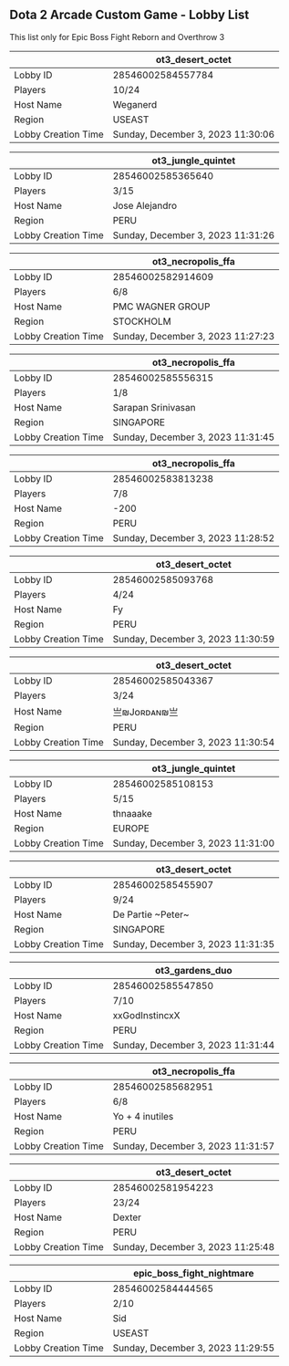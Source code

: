 ## Dota 2 Arcade Custom Game - Lobby List

This list only for Epic Boss Fight Reborn and Overthrow 3

|  | ot3_desert_octet |
| ------ | ------ |
| Lobby ID | 28546002584557784 |
| Players | 10/24 |
| Host Name | Weganerd |
| Region | USEAST |
| Lobby Creation Time | Sunday, December 3, 2023 11:30:06 |


|  | ot3_jungle_quintet |
| ------ | ------ |
| Lobby ID | 28546002585365640 |
| Players | 3/15 |
| Host Name | Jose Alejandro |
| Region | PERU |
| Lobby Creation Time | Sunday, December 3, 2023 11:31:26 |


|  | ot3_necropolis_ffa |
| ------ | ------ |
| Lobby ID | 28546002582914609 |
| Players | 6/8 |
| Host Name | PMC WAGNER GROUP |
| Region | STOCKHOLM |
| Lobby Creation Time | Sunday, December 3, 2023 11:27:23 |


|  | ot3_necropolis_ffa |
| ------ | ------ |
| Lobby ID | 28546002585556315 |
| Players | 1/8 |
| Host Name | Sarapan Srinivasan |
| Region | SINGAPORE |
| Lobby Creation Time | Sunday, December 3, 2023 11:31:45 |


|  | ot3_necropolis_ffa |
| ------ | ------ |
| Lobby ID | 28546002583813238 |
| Players | 7/8 |
| Host Name | -200 |
| Region | PERU |
| Lobby Creation Time | Sunday, December 3, 2023 11:28:52 |


|  | ot3_desert_octet |
| ------ | ------ |
| Lobby ID | 28546002585093768 |
| Players | 4/24 |
| Host Name | Fy |
| Region | PERU |
| Lobby Creation Time | Sunday, December 3, 2023 11:30:59 |


|  | ot3_desert_octet |
| ------ | ------ |
| Lobby ID | 28546002585043367 |
| Players | 3/24 |
| Host Name | 亗₪Jᴏʀᴅᴀɴ₪亗 |
| Region | PERU |
| Lobby Creation Time | Sunday, December 3, 2023 11:30:54 |


|  | ot3_jungle_quintet |
| ------ | ------ |
| Lobby ID | 28546002585108153 |
| Players | 5/15 |
| Host Name | thnaaake |
| Region | EUROPE |
| Lobby Creation Time | Sunday, December 3, 2023 11:31:00 |


|  | ot3_desert_octet |
| ------ | ------ |
| Lobby ID | 28546002585455907 |
| Players | 9/24 |
| Host Name | De Partie ~Peter~ |
| Region | SINGAPORE |
| Lobby Creation Time | Sunday, December 3, 2023 11:31:35 |


|  | ot3_gardens_duo |
| ------ | ------ |
| Lobby ID | 28546002585547850 |
| Players | 7/10 |
| Host Name | xxGodInstincxX |
| Region | PERU |
| Lobby Creation Time | Sunday, December 3, 2023 11:31:44 |


|  | ot3_necropolis_ffa |
| ------ | ------ |
| Lobby ID | 28546002585682951 |
| Players | 6/8 |
| Host Name | Yo  + 4 inutiles |
| Region | PERU |
| Lobby Creation Time | Sunday, December 3, 2023 11:31:57 |


|  | ot3_desert_octet |
| ------ | ------ |
| Lobby ID | 28546002581954223 |
| Players | 23/24 |
| Host Name | Dexter |
| Region | PERU |
| Lobby Creation Time | Sunday, December 3, 2023 11:25:48 |


|  | epic_boss_fight_nightmare |
| ------ | ------ |
| Lobby ID | 28546002584444565 |
| Players | 2/10 |
| Host Name | Sid |
| Region | USEAST |
| Lobby Creation Time | Sunday, December 3, 2023 11:29:55 |


